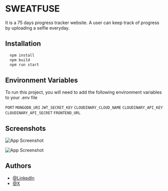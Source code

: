 # SWEATFUSE

It is a 75 days progress tracker website. A user can keep track of progress by uploading a selfie everyday.

## Installation

```bash
  npm install
  npm build
  npm run start
```

## Environment Variables

To run this project, you will need to add the following environment variables to your .env file

`PORT`
`MONGODB_URI`
`JWT_SECRET_KEY`
`CLOUDINARY_CLOUD_NAME`
`CLOUDINARY_API_KEY`
`CLOUDINARY_API_SECRET`
`FRONTEND_URL`

## Screenshots

![App Screenshot](https://iili.io/dfB4Hb4.png)

![App Screenshot](https://iili.io/dfB47rF.png)

## Authors

- [@LinkedIn](www.linkedin.com/in/david-goyal)
- [@X](https://x.com/David__Goyal)
